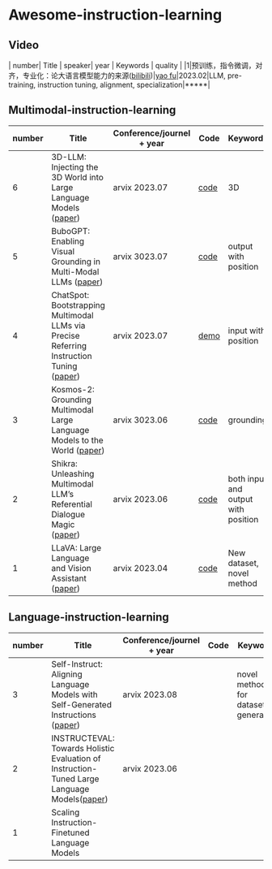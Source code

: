 # Awesome-instruction-learning

## Video
| number| Title | speaker| year | Keywords |  quality |
|1|预训练，指令微调，对齐，专业化：论大语言模型能力的来源([bilibili](https://www.bilibili.com/video/BV1Qs4y1h7pn/?spm_id_from=333.337.search-card.all.click&vd_source=1e56e543df459fd7c33c61150c03f22f))|[yao fu]()|2023.02|LLM, pre-training, instruction tuning, alignment, specialization|\*\*\*\*\*|

## Multimodal-instruction-learning

| number| Title   | Conference/journel + year| Code | Keywords |  Benenit for us |
|  --- |----  | ----  | ---- | ---- | ---- |
|6|3D-LLM: Injecting the 3D World into Large Language Models ([paper](https://arxiv.org/pdf/2307.12981.pdf))|arvix 2023.07|[code](https://github.com/UMass-Foundation-Model/3D-LLM)|3D|new setting|
|5|BuboGPT: Enabling Visual Grounding in Multi-Modal LLMs ([paper](https://arxiv.org/pdf/2307.08581.pdf))|arvix 3023.07|[code](https://bubo-gpt.github.io/)|output with position|new setting|
|4|ChatSpot: Bootstrapping Multimodal LLMs via Precise Referring Instruction Tuning ([paper](https://arxiv.org/pdf/2307.09474.pdf))|arvix 2023.07|[demo](https://chatspot.streamlit.app/)|input with position|new setting|
|3|Kosmos-2: Grounding Multimodal Large Language Models to the World ([paper](https://arxiv.org/pdf/2306.14824.pdf))|arvix 3023.06|[code](https://github.com/microsoft/unilm/tree/master/kosmos-2)|grounding|new setting|
|2|Shikra: Unleashing Multimodal LLM’s Referential Dialogue Magic ([paper](https://arxiv.org/pdf/2306.15195.pdf))|arvix 2023.06|[code](https://github.com/shikras/)|both input and output with position|new setting|
|1|LLaVA: Large Language and Vision Assistant ([paper](https://arxiv.org/pdf/2304.08485.pdf))|arvix 2023.04|[code](https://github.com/haotian-liu/LLaVA)|New dataset, novel method|the pioneering work|


## Language-instruction-learning
| number| Title   | Conference/journel + year| Code | Keywords |  Benenit for us |
|  --- |----  | ----  | ---- | ---- | ---- |
|3|Self-Instruct: Aligning Language Models with Self-Generated Instructions ([paper](https://arxiv.org/pdf/2212.10560.pdf))|arvix 2023.08||novel method for dataset generation|good idea|
|2|INSTRUCTEVAL: Towards Holistic Evaluation of Instruction-Tuned Large Language Models([paper](https://arxiv.org/pdf/2306.04757.pdf))|arvix 2023.06||||
|1|Scaling Instruction-Finetuned Language Models||||

